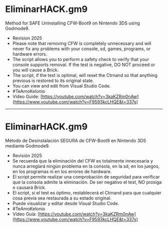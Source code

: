 # EliminarHACK.gm9
Method for SAFE Uninstalling CFW-Boot9 on Nintendo 3DS using Godmode9.
- Revision 2025
- Please note that removing CFW is completely unnecessary and will never fix any problems with your console, sd, games, programs, or hardware errors.
- The script allows you to perform a safety check to verify that your console supports removal. If the test is negative, DO NOT proceed or you will cause a Brick.
- The script, if the test is optimal, will reset the Ctrnand so that anything previous is restored to its original state.
- You can view and edit from Visual Studio Code.
- #TeAmoKelonio
- Video Guide: [https://youtube.com/watch?v=3kaKZRm0nAw](https://www.youtube.com/watch?v=F9593kcLHQE&t=337s)
______________________________

# EliminarHACK.gm9 
Método de Desinstalación SEGURA de CFW-Boot9 en Nintendo 3DS mediante Godmode9. 
- Revisión 2025
- Se recuerda que la eliminación del CFW es totalmente innecesaria y nunca arreglará ningún problema en la consola, en la sd, en los juegos, en los programas ni en los errores de hardware. 
- El script permite realizar una comprobación de seguridad para verificar que la consola admite la eliminación. De ser negativo el test, NO prosiga o causará Brick.
- El script, si el test es óptimo, restablecerá el Ctrnand para que cualquier cosa previa sea restaurada a su estado original.
- Puede visualizar y editar desde Visual Studio Code.
- #TeAmoKelonio
- Vídeo Guía: [https://youtube.com/watch?v=3kaKZRm0nAw](https://www.youtube.com/watch?v=F9593kcLHQE&t=337s)
